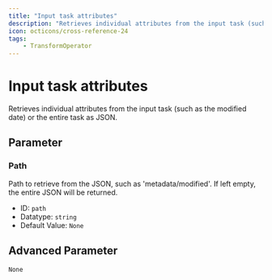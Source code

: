 ```yaml
---
title: "Input task attributes"
description: "Retrieves individual attributes from the input task (such as the modified date) or the entire task as JSON."
icon: octicons/cross-reference-24
tags: 
    - TransformOperator
---
```

# Input task attributes
<!-- This file was generated - DO NOT CHANGE IT MANUALLY -->



Retrieves individual attributes from the input task (such as the modified date) or the entire task as JSON.


## Parameter

### Path

Path to retrieve from the JSON, such as 'metadata/modified'. If left empty, the entire JSON will be returned.

- ID: `path`
- Datatype: `string`
- Default Value: `None`





## Advanced Parameter

`None`